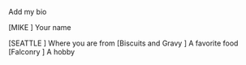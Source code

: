 Add my bio

[MIKE ] Your name

[SEATTLE ] Where you are from
[Biscuits and Gravy ] A favorite food
[Falconry ] A hobby
